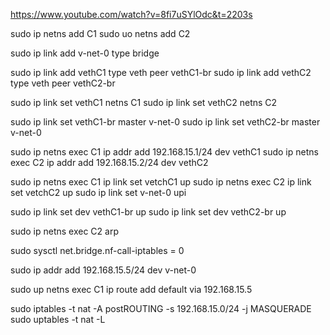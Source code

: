 https://www.youtube.com/watch?v=8fi7uSYlOdc&t=2203s

sudo ip netns add C1
sudo uo netns add C2


sudo ip link add v-net-0 type bridge 

sudo ip link add vethC1 type veth peer vethC1-br
sudo ip link add vethC2 type veth peer vethC2-br


sudo ip link set vethC1 netns C1
sudo ip link set vethC2 netns C2

sudo ip link set vethC1-br master v-net-0
sudo ip link set vethC2-br master v-net-0

sudo ip netns exec C1 ip addr add 192.168.15.1/24 dev vethC1
sudo ip netns exec C2 ip addr add 192.168.15.2/24 dev vethC2

sudo ip netns exec C1 ip link set vetchC1 up
sudo ip netns exec C2 ip link set vetchC2 up
sudo ip link set v-net-0 upi

sudo ip link set dev vethC1-br up
sudo ip link set dev vethC2-br up 

sudo ip netns exec C2 arp

sudo sysctl net.bridge.nf-call-iptables = 0

sudo ip addr add 192.168.15.5/24 dev v-net-0

sudo up netns exec C1 ip route add default via 192.168.15.5

sudo iptables -t nat -A postROUTING -s 192.168.15.0/24 -j MASQUERADE
sudo uptables -t nat -L
